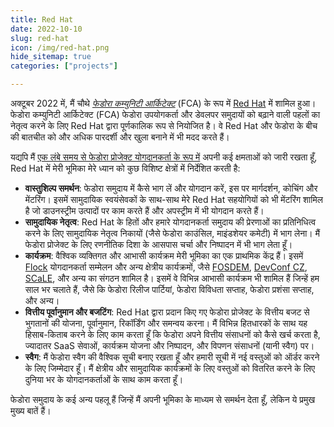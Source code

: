 ```yaml
---
title: Red Hat
date: 2022-10-10
slug: red-hat
icon: /img/red-hat.png
hide_sitemap: true
categories: ["projects"]

---
```


अक्टूबर 2022 में, मैं चौथे [_फेडोरा कम्युनिटी आर्किटेक्ट_][2] (FCA) के रूप में [Red Hat][1] में शामिल हुआ।
फेडोरा कम्युनिटी आर्किटेक्ट (FCA) फेडोरा उपयोगकर्ता और डेवलपर समुदायों को बढ़ाने वाली पहलों का नेतृत्व करने के लिए Red Hat द्वारा पूर्णकालिक रूप से नियोजित है।
वे Red Hat और फेडोरा के बीच की बातचीत को और अधिक पारदर्शी और खुला बनाने में भी मदद करते हैं।

यद्यपि मैं [एक लंबे समय से फेडोरा प्रोजेक्ट योगदानकर्ता के रूप में][3] अपनी कई क्षमताओं को जारी रखता हूँ, Red Hat में मेरी भूमिका मेरे ध्यान को कुछ विशिष्ट क्षेत्रों में निर्देशित करती है:

* **वास्तुशिल्प समर्थन**:
  फेडोरा समुदाय में कैसे भाग लें और योगदान करें, इस पर मार्गदर्शन, कोचिंग और मेंटरिंग।
  इसमें सामुदायिक स्वयंसेवकों के साथ-साथ मेरे Red Hat सहयोगियों को भी मेंटरिंग शामिल है जो डाउनस्ट्रीम उत्पादों पर काम करते हैं और अपस्ट्रीम में भी योगदान करते हैं।
* **सामुदायिक नेतृत्व**:
  Red Hat के हितों और हमारे योगदानकर्ता समुदाय की प्रेरणाओं का प्रतिनिधित्व करने के लिए सामुदायिक नेतृत्व निकायों (जैसे फेडोरा काउंसिल, माइंडशेयर कमेटी) में भाग लेना।
  मैं फेडोरा प्रोजेक्ट के लिए रणनीतिक दिशा के आसपास चर्चा और निष्पादन में भी भाग लेता हूँ।
* **कार्यक्रम**:
  वैश्विक व्यक्तिगत और आभासी कार्यक्रम मेरी भूमिका का एक प्राथमिक केंद्र हैं।
  इसमें [Flock][4] योगदानकर्ता सम्मेलन और अन्य क्षेत्रीय कार्यक्रमों, जैसे [FOSDEM][5], [DevConf CZ][6], [SCaLE][7], और अन्य का संगठन शामिल है।
  इसमें वे विभिन्न आभासी कार्यक्रम भी शामिल हैं जिन्हें हम साल भर चलाते हैं, जैसे कि फेडोरा रिलीज पार्टियां, फेडोरा विविधता सप्ताह, फेडोरा प्रशंसा सप्ताह, और अन्य।
* **वित्तीय पूर्वानुमान और बजटिंग**:
  Red Hat द्वारा प्रदान किए गए फेडोरा प्रोजेक्ट के वित्तीय बजट से भुगतानों की योजना, पूर्वानुमान, रिकॉर्डिंग और समन्वय करना।
  मैं विभिन्न हितधारकों के साथ यह हिसाब-किताब करने के लिए काम करता हूँ कि फेडोरा अपने वित्तीय संसाधनों को कैसे खर्च करता है, ज्यादातर SaaS सेवाओं, कार्यक्रम योजना और निष्पादन, और विपणन संसाधनों (यानी स्वैग) पर।
* **स्वैग**:
  मैं फेडोरा स्वैग की वैश्विक सूची बनाए रखता हूँ और हमारी सूची में नई वस्तुओं को ऑर्डर करने के लिए जिम्मेदार हूँ।
  मैं क्षेत्रीय और सामुदायिक कार्यक्रमों के लिए वस्तुओं को वितरित करने के लिए दुनिया भर के योगदानकर्ताओं के साथ काम करता हूँ।

फेडोरा समुदाय के कई अन्य पहलू हैं जिन्हें मैं अपनी भूमिका के माध्यम से समर्थन देता हूँ, लेकिन ये प्रमुख मुख्य बातें हैं।

[1]: https://www.redhat.com/
[2]: https://docs.fedoraproject.org/en-US/council/fca/
[3]: /#fedora
[4]: https://fedoraproject.org/flock/
[5]: https://fosdem.org/
[6]: https://www.devconf.info/cz/
[7]: https://www.socallinuxexpo.org/
